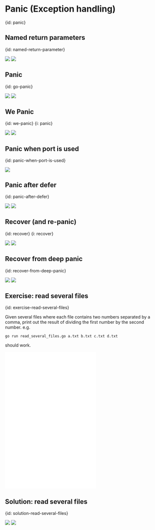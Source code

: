 # Panic (Exception handling)
{id: panic}


## Named return parameters
{id: named-return-parameter}

![](examples/named-returns/named_returns.go)
![](examples/named-returns/named_returns.out)

## Panic
{id: go-panic}

![](examples/go-panic/go_panic.go)
![](examples/go-panic/go_panic.out)


## We Panic
{id: we-panic}
{i: panic}

![](examples/we-panic/we_panic.go)
![](examples/we-panic/we_panic.out)

## Panic when port is used
{id: panic-when-port-is-used} 

![](examples/panic-http/panic_http.go)

## Panic after defer
{id: panic-after-defer}

![](examples/panic-after-defer/panic_after_defer.go)
![](examples/panic-after-defer/panic_after_defer.out)

## Recover (and re-panic)
{id: recover}
{i: recover}

![](examples/recover/recover.go)
![](examples/recover/recover.out)

## Recover from deep panic
{id: recover-from-deep-panic}

![](examples/deep-panic/deep_panic.go)
![](examples/deep-panic/deep_panic.out)

## Exercise: read several files
{id: exercise-read-several-files}

Given several files where each file contains two numbers separated by a comma,
print out the result of dividing the first number by the second number.
e.g. 

```
go run read_several_files.go a.txt b.txt c.txt d.txt
```

should work.

![](examples/read-several-files/a.txt)
![](examples/read-several-files/c.txt)
![](examples/read-several-files/d.txt)


## Solution: read several files
{id: solution-read-several-files}


![](examples/read-several-files/read_several_files.go)
![](examples/read-several-files/read_several_files.out)


